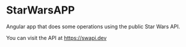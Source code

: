# StarWarsAPP
Angular app that does some operations using the public Star Wars API.

You can visit the API at https://swapi.dev
